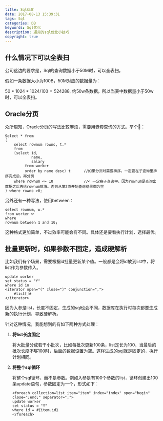 ```yaml
---
title: Sql优化
date: 2017-08-13 15:39:31
tags: Sql
categories: DB
keywords: Sql优化
description: 通用的sql优化小技巧
copyright: true
---
```


## 什么情况下可以全表扫

公司这边的要求是，Sql的查询数据小于50M时，可以全表扫。

假如一条数据大小为100B，50M对应的数据量为：

$50*1024*1024/100=524288$, 约50w条数据。所以当表中数据量小于50w时，可以全表扫。



## Oracle分页

众所周知，Oracle分页的写法比较麻烦，需要用嵌套查询的方式。举个🌰：

```
Select * from 
(
	select rownum rowno, t.* 
	from
  	(select id,
     		name,
     		salary
     	 from worker
     	 order by name desc) t		//如果分页时需要排序，一定要在子查询里排序完成后，再分页
  	where rownum <= 10				//< 一定在子查询中。因为rownum是查询出数据之后再给rownum赋值。否则从第2页开始查询结果都为空
) where rowno >0;
```

另外还有一种写法，使用between：

```
select rownum, w.* 
from worker w
where 
rownum between 1 and 10;
```

这种格式更加简单，不过效率可能会有不同。具体还是要看执行计划，选择最优。



## 批量更新时，如果参数不固定，造成硬解析

比如我们有个场景，需要根据id批量更新某个值。一般都是会将id放到list中，将list作为参数传入。

```
update worker
set status = "Y"
where id in
<iterator open="(" close=")" conjunction=",">
	#list[]#
</iterator>
```

因为入参是list，长度不固定，生成的sql也会不同，数据库在执行时每次都要生成新的执行计划，导致硬解析。

针对这种情况，我能想到的有如下两种方式处理：

1. **将list长度固定**

   将大批量分成若干小批次，比如每批次更新100条，list定长为100，当最后的批次长度不够100时，后面的数据设置为空。这样生成的sql就是固定的，执行计划相同。

2. **将整个sql循环**

   将整个sql循环，而不是参数。例如入参是有100个参数的list，循环创建出100条update语句，参数固定为一个，形式如下：

   ```
   <foreach collection=list item="item" index="index" open="begin" close=";end;" separator=";">
   update worker 
   set status = "Y"
   where id = #{item.id}
   </foreach>
   ```

   ​
